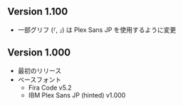 ## Version 1.100

- 一部グリフ (`「`, `」`) は Plex Sans JP を使用するように変更

## Version 1.000

- 最初のリリース
- ベースフォント
  - Fira Code v5.2
  - IBM Plex Sans JP (hinted) v1.000
